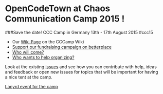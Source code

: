 # OpenCodeTown at Chaos Communication Camp 2015 !
###Save the date! CCC Camp in Germany 13th - 17th August 2015 #ccc15

* Our [Wiki Page](http://events.ccc.de/camp/2015/wiki/Village:OpenCodeTown) on the CCCamp Wiki
* [Support our fundraising campaign on betterplace](https://www.betterplace.org/en/projects/30076-an-assembly-on-chaos-communication-camp-providing-free-teaching)
* [Who will come?](https://github.com/rubytown/Chaos-Communication-Camp-2015/issues/1)
* [Who wants to help organizing?](https://github.com/rubytown/Chaos-Communication-Camp-2015/issues/2)

Look at the existing [issues](https://github.com/rubytown/Chaos-Communication-Camp-2015/issues/) and see how you can contribute with help, ideas and feedback or open new issues for topics that will be important for having a nice tent at the camp.

[Lanyrd event for the camp](http://lanyrd.com/2015/chaos-communication-camp/)

